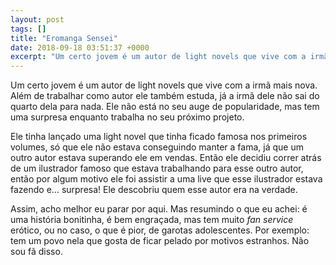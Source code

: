 ```yaml
---
layout: post
tags: []
title: "Eromanga Sensei"
date: 2018-09-18 03:51:37 +0000
excerpt: "Um certo jovem é um autor de light novels que vive com a irmã mais nova. Além de trabalhar como autor ele também estuda, já a irmã dele não..."
---
```


Um certo jovem é um autor de light novels que vive com a irmã mais nova. Além de trabalhar como autor ele também estuda, já a irmã dele não sai do quarto dela para nada. Ele não está no seu auge de popularidade, mas tem uma surpresa enquanto trabalha no seu próximo projeto.

Ele tinha lançado uma light novel que tinha ficado famosa nos primeiros volumes, só que ele não estava conseguindo manter a fama, já que um outro autor estava superando ele em vendas. Então ele decidiu correr atrás de um ilustrador famoso que estava trabalhando para esse outro autor, então por algum motivo ele foi assistir a uma live que esse ilustrador estava fazendo e… surpresa! Ele descobriu quem esse autor era na verdade.

Assim, acho melhor eu parar por aqui. Mas resumindo o que eu achei: é uma história bonitinha, é bem engraçada, mas tem muito *fan service* erótico, ou no caso, o que é pior, de garotas adolescentes. Por exemplo: tem um povo nela que gosta de ficar pelado por motivos estranhos. Não sou fã disso.